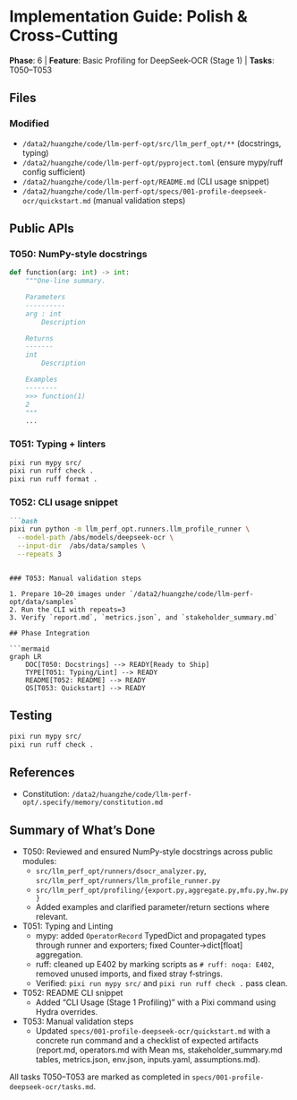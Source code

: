 # Implementation Guide: Polish & Cross-Cutting

**Phase**: 6 | **Feature**: Basic Profiling for DeepSeek‑OCR (Stage 1) | **Tasks**: T050–T053

## Files

### Modified
- `/data2/huangzhe/code/llm-perf-opt/src/llm_perf_opt/**` (docstrings, typing)
- `/data2/huangzhe/code/llm-perf-opt/pyproject.toml` (ensure mypy/ruff config sufficient)
- `/data2/huangzhe/code/llm-perf-opt/README.md` (CLI usage snippet)
- `/data2/huangzhe/code/llm-perf-opt/specs/001-profile-deepseek-ocr/quickstart.md` (manual validation steps)

## Public APIs

### T050: NumPy-style docstrings

```python
def function(arg: int) -> int:
    """One-line summary.

    Parameters
    ----------
    arg : int
        Description

    Returns
    -------
    int
        Description

    Examples
    --------
    >>> function(1)
    2
    """
    ...
```

### T051: Typing + linters

```bash
pixi run mypy src/
pixi run ruff check .
pixi run ruff format .
```

### T052: CLI usage snippet

```markdown
```bash
pixi run python -m llm_perf_opt.runners.llm_profile_runner \
  --model-path /abs/models/deepseek-ocr \
  --input-dir  /abs/data/samples \
  --repeats 3
```
```

### T053: Manual validation steps

1. Prepare 10–20 images under `/data2/huangzhe/code/llm-perf-opt/data/samples`
2. Run the CLI with repeats=3
3. Verify `report.md`, `metrics.json`, and `stakeholder_summary.md`

## Phase Integration

```mermaid
graph LR
    DOC[T050: Docstrings] --> READY[Ready to Ship]
    TYPE[T051: Typing/Lint] --> READY
    README[T052: README] --> READY
    QS[T053: Quickstart] --> READY
```

## Testing

```bash
pixi run mypy src/
pixi run ruff check .
```

## References
- Constitution: `/data2/huangzhe/code/llm-perf-opt/.specify/memory/constitution.md`

## Summary of What’s Done

- T050: Reviewed and ensured NumPy‑style docstrings across public modules:
  - `src/llm_perf_opt/runners/dsocr_analyzer.py`, `src/llm_perf_opt/runners/llm_profile_runner.py`
  - `src/llm_perf_opt/profiling/{export.py,aggregate.py,mfu.py,hw.py}`
  - Added examples and clarified parameter/return sections where relevant.
- T051: Typing and Linting
  - mypy: added `OperatorRecord` TypedDict and propagated types through runner and exporters; fixed Counter→dict[float] aggregation.
  - ruff: cleaned up E402 by marking scripts as `# ruff: noqa: E402`, removed unused imports, and fixed stray f‑strings.
  - Verified: `pixi run mypy src/` and `pixi run ruff check .` pass clean.
- T052: README CLI snippet
  - Added “CLI Usage (Stage 1 Profiling)” with a Pixi command using Hydra overrides.
- T053: Manual validation steps
  - Updated `specs/001-profile-deepseek-ocr/quickstart.md` with a concrete run command and a checklist of expected artifacts (report.md, operators.md with Mean ms, stakeholder_summary.md tables, metrics.json, env.json, inputs.yaml, assumptions.md).

All tasks T050–T053 are marked as completed in `specs/001-profile-deepseek-ocr/tasks.md`.
